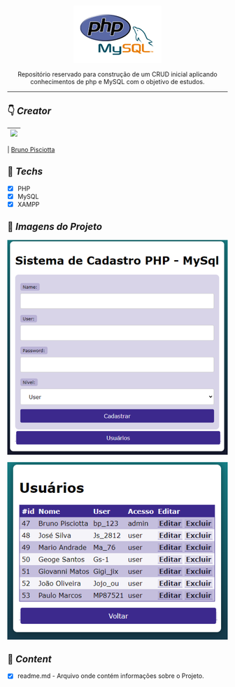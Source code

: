 <p align="center"><img src="https://github.com/bruno-pisciotta281/PHP_CRUD01/blob/main/PHP_LOGO.png" width="200px;"/></p>


<p align="center">Repositório reservado para construção de um CRUD inicial aplicando conhecimentos de php e MySQL com o objetivo de estudos.</p>



<hr>

## &#128071; *Creator*

| [<img src="https://avatars.githubusercontent.com/u/52466841?v=4" width="75px;"/>](https://github.com/guilhermerodz) |
| :------------------------------------------------------------------------------------------------------------------------: |


| [Bruno Pisciotta](https://github.com/bruno-pisciotta281)

## &#128204; *Techs*

- [x] PHP
- [x] MySQL
- [x] XAMPP

## 📸 *Imagens do Projeto*

<p align="center"><img src="https://github.com/bruno-pisciotta281/PHP_CRUD01/blob/main/CRUD_cadastro.PNG" width="600px;"/></p>
<p align="center"><img src="https://github.com/bruno-pisciotta281/PHP_CRUD01/blob/main/crud_usuarios.PNG" width="600px;"/></p>

## &#128221; *Content*
- [x] readme.md - Arquivo onde contém informações sobre o Projeto.
